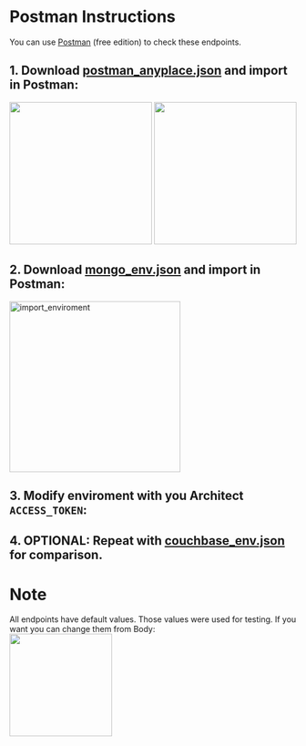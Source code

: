 # Postman Instructions

You can use [Postman](https://www.postman.com/) (free edition) to check these endpoints.  

## 1. Download [postman_anyplace.json](./postman_anyplace.json) and import in Postman:

<img height="250" src="https://user-images.githubusercontent.com/36662690/120526578-0347e280-c3e2-11eb-800f-cf54ecf7940a.PNG">
<img height="250" src="https://user-images.githubusercontent.com/36662690/120526581-03e07900-c3e2-11eb-93d2-b22b120308d6.PNG">


## 2. Download [mongo_env.json](./mongo_env.json) and import in Postman:  
 
<img width="300" alt="import_enviroment" src="https://user-images.githubusercontent.com/36662690/120526773-430eca00-c3e2-11eb-89a0-af4a3ab5e600.png">

## 3. Modify enviroment with you Architect `ACCESS_TOKEN`:  

## 4. OPTIONAL: Repeat with [couchbase_env.json](./couchbase_env.json) for comparison.  
  

# Note

All endpoints have default values. Those values were used for testing. If you want you can change them from Body:  
<img height="180" src="https://user-images.githubusercontent.com/36662690/120527176-b3b5e680-c3e2-11eb-9ce5-b97601c1f22e.PNG">


